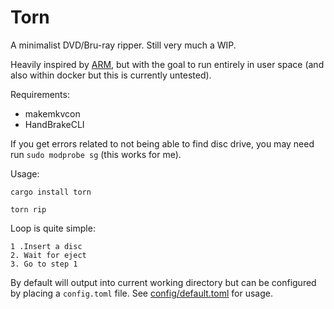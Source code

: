 # Torn

A minimalist DVD/Bru-ray ripper. Still very much a WIP.

Heavily inspired by [ARM](https://github.com/automatic-ripping-machine/automatic-ripping-machine), but with the goal to run entirely
in user space (and also within docker but this is currently untested).

Requirements:

* makemkvcon
* HandBrakeCLI

If you get errors related to not being able to find disc drive, you may need run `sudo modprobe sg` (this works for me).

Usage:

```
cargo install torn

torn rip
```

Loop is quite simple:

    1 .Insert a disc
    2. Wait for eject
    3. Go to step 1

By default will output into current working directory but can be configured by placing a `config.toml` file.
See [config/default.toml](config/default.toml) for usage.
